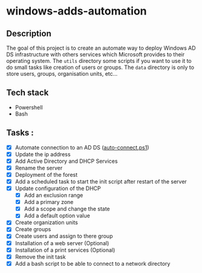 # windows-adds-automation

## Description
The goal of this project is to create an automate way to deploy Windows AD DS infrastructure with others services which Microsoft provides to their operating system.
The `utils` directory some scripts if you want to use it to do small tasks like creation of users or groups.
The `data` directory is only to store users, groups, organisation units, etc...

## Tech stack 
- Powershell
- Bash

## Tasks :
- [x] Automate connection to an AD DS ([auto-connect.ps1](https://github.com/Limerio/windows-adds-automation/blob/main/auto-connect.ps1))
- [x] Update the ip address
- [x] Add Active Directory and DHCP Services
- [x] Rename the server
- [x] Deployment of the forest
- [x] Add a scheduled task to start the init script after restart of the server
- [x] Update configuration of the DHCP
  - [x] Add an exclusion range
  - [x] Add a primary zone
  - [x] Add a scope and change the state
  - [x] Add a default option value
- [x] Create organization units
- [x] Create groups
- [x] Create users and assign to there group
- [x] Installation of a web server (Optional)
- [x] Installation of a print services (Optional)
- [x] Remove the init task
- [x] Add a bash script to be able to connect to a network directory 
